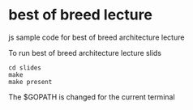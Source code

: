 # best of breed lecture
js sample code for best of breed architecture lecture 

To run best of breed architecture lecture slids 

```
cd slides
make
make present

```

The $GOPATH is changed for the current terminal
